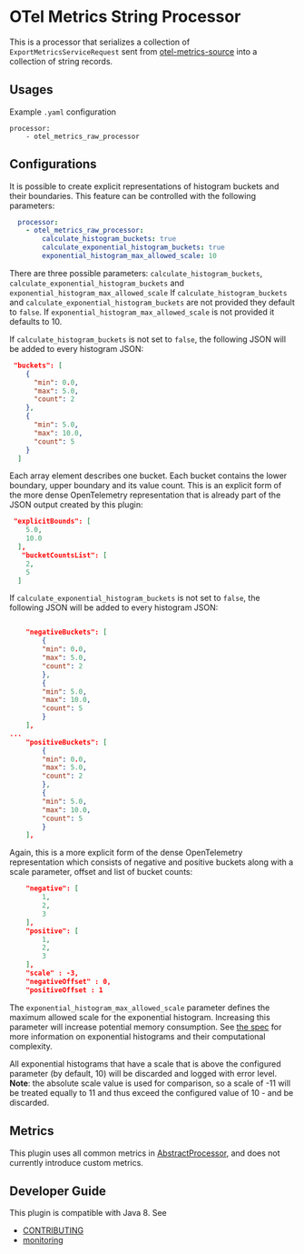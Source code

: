 # OTel Metrics String Processor 

This is a processor that serializes a collection of `ExportMetricsServiceRequest` sent from [otel-metrics-source](../dataPrepper-plugins/otel-metrics-source) into a collection of string records.

## Usages
Example `.yaml` configuration
```
processor:
    - otel_metrics_raw_processor
```

## Configurations
It is possible to create explicit representations of histogram buckets and their boundaries. This feature can be controlled with the following parameters:

```yaml
  processor:
    - otel_metrics_raw_processor:
        calculate_histogram_buckets: true
        calculate_exponential_histogram_buckets: true
        exponential_histogram_max_allowed_scale: 10
```

There are three possible parameters: `calculate_histogram_buckets`, `calculate_exponential_histogram_buckets` and `exponential_histogram_max_allowed_scale`
If `calculate_histogram_buckets` and `calculate_exponential_histogram_buckets` are not provided they default to `false`. 
If `exponential_histogram_max_allowed_scale` is not provided it defaults to 10.

If `calculate_histogram_buckets` is not set to `false`, the following JSON will be added to every histogram JSON:

```json
 "buckets": [
    {
      "min": 0.0,
      "max": 5.0,
      "count": 2
    },
    {
      "min": 5.0,
      "max": 10.0,
      "count": 5
    }
  ]
```

Each array element describes one bucket. Each bucket contains the lower boundary, upper boundary and its value count.
This is an explicit form of the more dense OpenTelemetry representation that is already part of the JSON output created by this plugin:

```json
 "explicitBounds": [
    5.0,
    10.0
  ],
   "bucketCountsList": [
    2,
    5
  ]
```


If `calculate_exponential_histogram_buckets` is not set to `false`, the following JSON will be added to every histogram JSON:
```json

    "negativeBuckets": [
        {
        "min": 0.0,
        "max": 5.0,
        "count": 2
        },
        {
        "min": 5.0,
        "max": 10.0,
        "count": 5
        }
    ],
...
    "positiveBuckets": [
        {
        "min": 0.0,
        "max": 5.0,
        "count": 2
        },
        {
        "min": 5.0,
        "max": 10.0,
        "count": 5
        }
    ],
```

Again, this is a more explicit form of the dense OpenTelemetry representation which consists of negative and positive buckets along with
a scale parameter, offset and list of bucket counts:
```json
    "negative": [
        1,
        2,
        3
    ],
    "positive": [
        1,
        2,
        3
    ],
    "scale" : -3,
    "negativeOffset" : 0,
    "positiveOffset : 1
```

The `exponential_histogram_max_allowed_scale` parameter defines the maximum allowed scale for the exponential histogram. Increasing this parameter will increase potential
memory consumption. See [the spec](https://github.com/open-telemetry/opentelemetry-proto/blob/main/opentelemetry/proto/metrics/v1/metrics.proto) for more information on exponential histograms and their computational complexity.

All exponential histograms that have a scale that is above the configured parameter (by default, 10) will be discarded and logged with error level.
**Note**: the absolute scale value is used for comparison, so a scale of -11 will be treated equally to 11 and thus exceed the configured value of 10 - and be discarded.

## Metrics
This plugin uses all common metrics in [AbstractProcessor](https://github.com/opensearch-project/data-prepper/blob/main/data-prepper-api/src/main/java/org/opensearch/dataprepper/model/processor/AbstractProcessor.java), and does not currently introduce custom metrics.

## Developer Guide
This plugin is compatible with Java 8. See 
- [CONTRIBUTING](https://github.com/opensearch-project/data-prepper/blob/main/CONTRIBUTING.md) 
- [monitoring](https://github.com/opensearch-project/data-prepper/blob/main/docs/monitoring.md)
